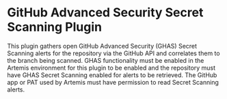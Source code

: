 # GitHub Advanced Security Secret Scanning Plugin

This plugin gathers open GitHub Advanced Security (GHAS) Secret Scanning alerts for the repository via the GitHub API and correlates them to the branch being scanned. GHAS functionality must be enabled in the Artemis environment for this plugin to be enabled and the repository must have GHAS Secret Scanning enabled for alerts to be retrieved. The GitHub app or PAT used by Artemis must have permission to read Secret Scanning alerts.
